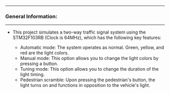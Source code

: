 ***
### General Information:
***
- This project simulates a two-way traffic signal system using the STM32F103RB (Clock is 64MHz), which has the following key features:

    - Automatic mode: The system operates as normal. Green, yellow, and red are the light colors.
    - Manual mode: This option allows you to change the light colors by pressing a button.
    - Tuning mode: This option allows you to change the duration of the light timing.
    - Pedestrian scramble: Upon pressing the pedestrian's button, the light turns on and functions in opposition to the vehicle's light.
